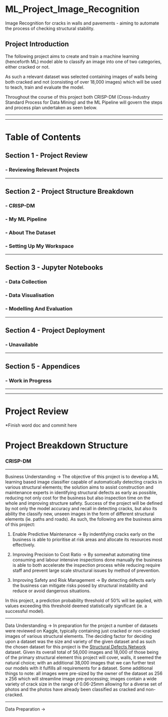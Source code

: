 # ML_Project_Image_Recognition
Image Recognition for cracks in walls and pavements - aiming to automate the process of checking structural stability.
## Project Introduction
The following project aims to create and train a machine learning (henceforth ML) model able to classify an image into one of two categories, either cracked or not. 

As such a relevant dataset was selected containing images of walls being both cracked and not (consisting of over 18,000 images) which will be used to teach, train and evaluate the model. 

Throughout the course of this project both CRISP-DM (Cross-Industry Standard Process for Data Mining) and the ML Pipeline will govern the steps and process plan undertaken as seen below.

<hr>
<hr>

# Table of Contents
## Section 1 - Project Review
### - Reviewing Relevant Projects
<hr>

## Section 2 - Project Structure Breakdown
### - CRISP-DM
### - My ML Pipeline
### - About The Dataset
### - Setting Up My Workspace
<hr>

## Section 3 - Jupyter Notebooks
### - Data Collection
### - Data Visualisation
### - Modelling And Evaluation
<hr>

## Section 4 - Project Deployment
### - Unavailable
<hr>

## Section 5 - Appendices
### - Work in Progress

<hr>
<hr>

# Project Review
*Finish word doc and commit here

# Project Breakdown Structure
### CRISP-DM 

<hr>

Business Understanding -> The objective of this project is to develop a ML learning based image classifier capable of automatically detecting cracks in various structural elements; the solution aims to assist construction and maintenance experts in identifying structural defects as early as possible, reducing not only cost for the business but also inspection time on the whole and improving structure safety. Success of the project will be defined by not only the model accuracy and recall in detecting cracks, but also its ability the classify new, unseen images in the form of different structural elements (ie. paths and roads). As such, the following are the business aims of this project: 
1. Enable Predictive Maintenance 
-> By indentifying cracks early on the business is able to prioritise at risk areas and allocate its resources most effectively.

2. Improving Precision to Cost Ratio
-> By somewhat automating time consuming and labour intensive inspections done manually the business is able to both accelerate the inspection process while reducing require staff and prevent large scale structural issues by method of prevention.

3. Improving Safety and Risk Management
-> By detecting defects early the business can mitigate risks posed by structural instability and reduce or avoid dangerous situations.

In this project, a prediction probability threshold of 50% will be applied, with values exceeding this threshold deemed statistically significant (ie. a successful model).

<hr>

Data Understanding -> In preparation for the project a number of datasets were reviewed on Kaggle, typically containing just cracked or non-cracked images of various structural elements. The deciding factor for deciding upon a dataset was the size and variety of the given dataset and as such the chosen dataset for this project is the [Structural Defects Network](https://www.kaggle.com/datasets/aniruddhsharma/structural-defects-network-concrete-crack-images?select=Pavements) dataset. Given its overall total of 56,000 images and 18,000 of those being of the primary structural element this project will cover, walls, it seemed the natural choice; with an additional 38,000 images that we can further test our models with it fulfills all requirements for a dataset. Some additional things to note: all images were pre-sized by the owner of the dataset as 256 x 256 which will streamline image pre-processing; images contain a wide variety of crack size in the range of 0.06-25mm allowing for a diverse set of photos and the photos have already been classified as cracked and non-cracked. 

<hr>

Data Preparation -> 
